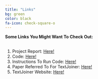 ```yaml
---
title: "Links"
bg: green
color: black
fa-icon: check-square-o
---
```


<p><strong>
	Some Links You Might Want To Check Out:
<br><br></strong></p>
<p>
<ol>
<li>Project Report: <a href="FinalReport.pdf">Here!</a></li>
<li>Code: <a href="https://github.com/tejaswineesohoni/EECS-349-Project---Coreferencing">Here!</a></li>
<li>Instructions To Run Code: <a href="InstructionsToRunCode.pdf">Here!</a></li>
<li>Paper Referred To For TextJoiner: <a href="TJPaper.pdf">Here!</a></li>
<li>TextJoiner Website: <a href="http://websail-fe.cs.northwestern.edu/textjoiner/">Here!</a></li>
</ol>
</p>
